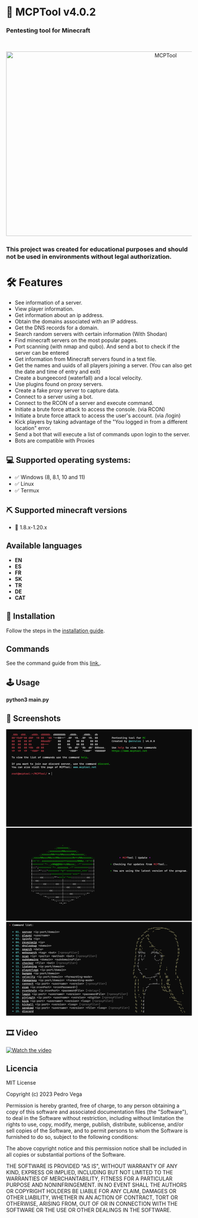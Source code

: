 # 🧨  MCPTool v4.0.2

<h3> Pentesting tool for Minecraft </h3>
<br />
<p align="center">
<img src="https://i.imgur.com/GqkwN7v.png" title="MCPTool" width="850" height="500">
</p>

### This project was created for educational purposes and should not be used in environments without legal authorization.

# 🛠 Features

* See information of a server.
* View player information.
* Get information about an ip address.
* Obtain the domains associated with an IP address.
* Get the DNS records for a domain.
* Search random servers with certain information (With Shodan)
* Find minecraft servers on the most popular pages.
* Port scanning (with nmap and qubo). And send a bot to check if the server can be entered
* Get information from Minecraft servers found in a text file.
* Get the names and uuids of all players joining a server. (You can also get the date and time of entry and exit)
* Create a bungeecord (waterfall) and a local velocity.
* Use plugins found on proxy servers.
* Create a fake proxy server to capture data.
* Connect to a server using a bot.
* Connect to the RCON of a server and execute command.
* Initiate a brute force attack to access the console. (via RCON)
* Initiate a brute force attack to access the user's account. (via /login)
* Kick players by taking advantage of the "You logged in from a different location" error.
* Send a bot that will execute a list of commands upon login to the server.
* Bots are compatible with Proxies

## 💻 Supported operating systems:

* ✅ Windows (8, 8.1, 10 and 11)
* ✅ Linux
* ✅ Termux

## ⛏️ Supported minecraft versions

* 📃 1.8.x-1.20.x

## Available languages

- **EN**
- **ES**
- **FR**
- **SK**
- **TR**
- **DE**
- **CAT**

## 🔧 Installation 

Follow the steps in the [installation guide](./docs/es/instalation.MD).

## Commands

See the command guide from this [link.](./docs/es/commands.MD).

## 🕹 Usage

**python3 main.py**

## 📸 Screenshots

![Main](./docs/images/menu.png)
![Update](./docs/images/update.png)
![Help](./docs/images/commands.png)

## 🎞 Video 

[![Watch the video](https://img.youtube.com/vi/iGYlaFsikZE/maxresdefault.jpg)](https://youtu.be/T-D1KVIuvjA)

## Licencia 

MIT License

Copyright (c) 2023 Pedro Vega

Permission is hereby granted, free of charge, to any person obtaining a copy
of this software and associated documentation files (the "Software"), to deal
in the Software without restriction, including without limitation the rights
to use, copy, modify, merge, publish, distribute, sublicense, and/or sell
copies of the Software, and to permit persons to whom the Software is
furnished to do so, subject to the following conditions:

The above copyright notice and this permission notice shall be included in all
copies or substantial portions of the Software.

THE SOFTWARE IS PROVIDED "AS IS", WITHOUT WARRANTY OF ANY KIND, EXPRESS OR
IMPLIED, INCLUDING BUT NOT LIMITED TO THE WARRANTIES OF MERCHANTABILITY,
FITNESS FOR A PARTICULAR PURPOSE AND NONINFRINGEMENT. IN NO EVENT SHALL THE
AUTHORS OR COPYRIGHT HOLDERS BE LIABLE FOR ANY CLAIM, DAMAGES OR OTHER
LIABILITY, WHETHER IN AN ACTION OF CONTRACT, TORT OR OTHERWISE, ARISING FROM,
OUT OF OR IN CONNECTION WITH THE SOFTWARE OR THE USE OR OTHER DEALINGS IN THE
SOFTWARE.

 
